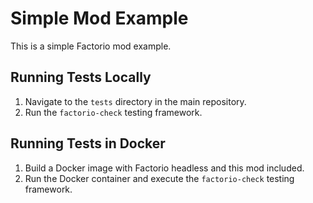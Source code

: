 
# Simple Mod Example

This is a simple Factorio mod example.

## Running Tests Locally

1. Navigate to the `tests` directory in the main repository.
2. Run the `factorio-check` testing framework.

## Running Tests in Docker

1. Build a Docker image with Factorio headless and this mod included.
2. Run the Docker container and execute the `factorio-check` testing framework.
